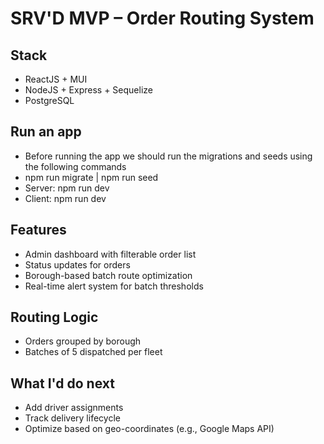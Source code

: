 # SRV'D MVP – Order Routing System

## Stack

- ReactJS + MUI
- NodeJS + Express + Sequelize
- PostgreSQL

## Run an app

- Before running the app we should run the migrations and seeds using the following commands
- npm run migrate | npm run seed
- Server: npm run dev
- Client: npm run dev

## Features

- Admin dashboard with filterable order list
- Status updates for orders
- Borough-based batch route optimization
- Real-time alert system for batch thresholds

## Routing Logic

- Orders grouped by borough
- Batches of 5 dispatched per fleet

## What I'd do next

- Add driver assignments
- Track delivery lifecycle
- Optimize based on geo-coordinates (e.g., Google Maps API)
